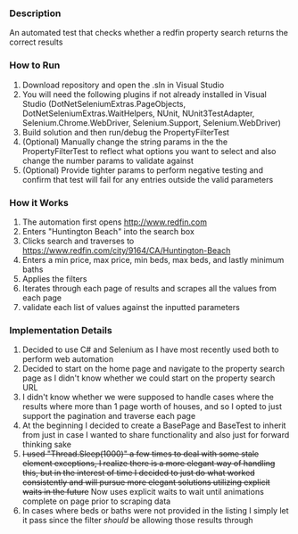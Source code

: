### Description
An automated test that checks whether a redfin property search returns the correct results

### How to Run
1. Download repository and open the .sln in Visual Studio
2. You will need the following plugins if not already installed in Visual Studio (DotNetSeleniumExtras.PageObjects, DotNetSeleniumExtras.WaitHelpers, NUnit, NUnit3TestAdapter, Selenium.Chrome.WebDriver, Selenium.Support, Selenium.WebDriver)
3. Build solution and then run/debug the PropertyFilterTest
4. (Optional) Manually change the string params in the the PropertyFilterTest to reflect what options you want to select and also change the number params to validate against
5. (Optional) Provide tighter params to perform negative testing and confirm that test will fail for any entries outside the valid parameters

### How it Works
1. The automation first opens http://www.redfin.com
2. Enters "Huntington Beach" into the search box
3. Clicks search and traverses to https://www.redfin.com/city/9164/CA/Huntington-Beach
4. Enters a min price, max price, min beds, max beds, and lastly minimum baths
5. Applies the filters
6. Iterates through each page of results and scrapes all the values from each page
7. validate each list of values against the inputted parameters

### Implementation Details
1. Decided to use C# and Selenium as I have most recently used both to perform web automation
2. Decided to start on the home page and navigate to the property search page as I didn't know whether we could start on the property search URL
3. I didn't know whether we were supposed to handle cases where the results where more than 1 page worth of houses, and so I opted to just support the pagination and traverse each page
4. At the beginning I decided to create a BasePage and BaseTest to inherit from just in case I wanted to share functionality and also just for forward thinking sake
5. ~~I used "Thread.Sleep(1000)" a few times to deal with some stale element exceptions, I realize there is a more elegant way of handling this, but in the interest of time I decided to just do what worked consistently and will pursue more elegant solutions utilizing explicit waits in the future~~ Now uses explicit waits to wait until animations complete on page prior to scraping data
6. In cases where beds or baths were not provided in the listing I simply let it pass since the filter _should_ be allowing those results through

